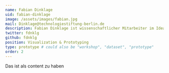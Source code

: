 ```yaml
---
name: Fabian Dinklage
uid: fabian-dinklage
image: /assets/images/fabian.jpg
mail: Dinklage@technologiestiftung-berlin.de
description: Fabian Dinklage ist wissenschaftlicher Mitarbeiter im Ideation & Prototyping Lab der Technologiestiftung Berlin im Bereich Visualisation & Prototyping. Er hat Interface Design an der FH Potsdam studiert. Sein Interesse liegt in der Transformation von Daten in visuelle Strukturen zur Gewinnung neuer Einsichten und der Entwicklung von bedeutsamen Mensch-Maschine Interaktionen.
twitter: fdnklg
github: fdnklg
position: Visualization & Prototyping
type: prototype # could also be "workshop", "dataset", "prototype"
order: 2
---
```



Das ist als content zu haben
